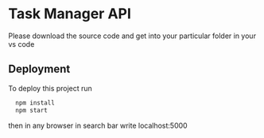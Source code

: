 # Task Manager API
Please download the source code and get into your particular folder in your vs code
## Deployment

To deploy this project run

```bash
  npm install
  npm start
```
then in any browser in search bar write localhost:5000
